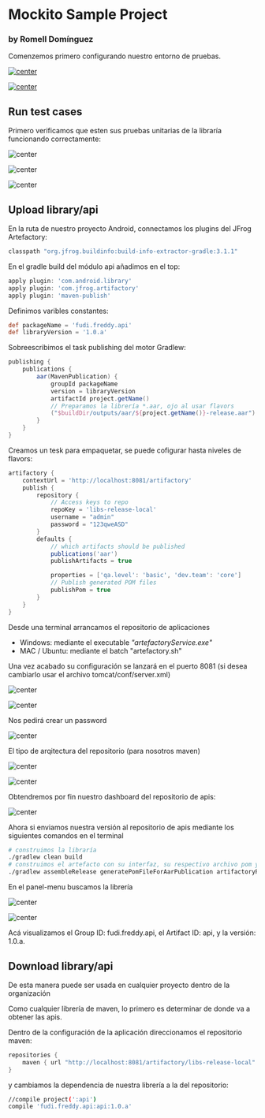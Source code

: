 # Mockito Sample Project

### by Romell Domínguez

Comenzemos primero configurando nuestro entorno de pruebas.

[![center](snapshot/Mockito.png)](https://github.com/mockito/mockito/)


[![center](snapshot/jfrog.png)](https://jfrog.com/artifactory/)

## Run test cases

Primero verificamos que esten sus pruebas unitarias de la libraría funcionando correctamente:

![center](snapshot/d.png)

![center](snapshot/c.png)

![center](snapshot/b.png)

## Upload library/api

En la ruta de nuestro proyecto Android, connectamos los plugins del JFrog Artefactory:

```gradle
classpath "org.jfrog.buildinfo:build-info-extractor-gradle:3.1.1"
```

En el gradle build del módulo api añadimos en el top:

```gradle
apply plugin: 'com.android.library'
apply plugin: 'com.jfrog.artifactory'
apply plugin: 'maven-publish'
```

Definimos varibles constantes:

```gradle
def packageName = 'fudi.freddy.api'
def libraryVersion = '1.0.a'
```

Sobreescribimos el task publishing del motor Gradlew:

```gradle
publishing {
    publications {
        aar(MavenPublication) {
            groupId packageName
            version = libraryVersion
            artifactId project.getName()
            // Preparamos la librería *.aar, ojo al usar flavors
            ("$buildDir/outputs/aar/${project.getName()}-release.aar")
        }
    }
}
```

Creamos un tesk para empaquetar, se puede cofigurar hasta niveles de flavors:
```gradle
artifactory {
    contextUrl = 'http://localhost:8081/artifactory'
    publish {
        repository {
            // Access keys to repo 
            repoKey = 'libs-release-local'
            username = "admin"
            password = "123qweASD"
        }
        defaults {
            // which artifacts should be published
            publications('aar')
            publishArtifacts = true

            properties = ['qa.level': 'basic', 'dev.team': 'core']
            // Publish generated POM files
            publishPom = true
        }
    }
}
```

Desde una terminal arrancamos el repositorio de aplicaciones
* Windows: mediante el executable *"artefactoryService.exe"*
* MAC / Ubuntu: mediante el batch "artefactory.sh" 

Una vez acabado su configuración se lanzará en el puerto 8081 (si desea cambiarlo usar el archivo tomcat/conf/server.xml)

![center](snapshot/i.png)

![center](snapshot/a.png)

Nos pedirá crear un password

![center](snapshot/e.png)

El tipo de arqitectura del repositorio (para nosotros maven)

![center](snapshot/f.png)

![center](snapshot/g.png)

Obtendremos por fin nuestro dashboard del repositorio de apis:

![center](snapshot/h.png)

Ahora si enviamos nuestra versión al repositorio de apis mediante los siguientes comandos en el terminal

```sh
# construimos la libraría
./gradlew clean build
# construimos el artefacto con su interfaz, su respectivo archivo pom y enseguida lo publicamos en el repositorio
./gradlew assembleRelease generatePomFileForAarPublication artifactoryPublish 
```

En el panel-menu buscamos la librería

![center](snapshot/k.png)

![center](snapshot/l.png)

Acá visualizamos el Group ID: fudi.freddy.api, el Artifact ID: api, y la versión: 1.0.a.

## Download library/api

De esta manera puede ser usada en cualquier proyecto dentro de la organización

Como cualquier librería de maven, lo primero es determinar de donde va a obtener las apis.

Dentro de la configuración de la aplicación direccionamos el repositorio maven:

```gradle
repositories {
    maven { url "http://localhost:8081/artifactory/libs-release-local" }
}
```

y cambiamos la dependencia de nuestra librería a la del repositorio:

```sh
//compile project(':api')
compile 'fudi.freddy.api:api:1.0.a'
```
